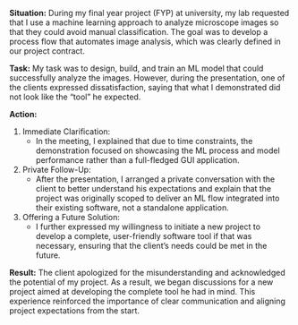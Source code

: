 **Situation:**
During my final year project (FYP) at university, my lab requested that I use a machine learning approach to analyze microscope images so that they could avoid manual classification. The goal was to develop a process flow that automates image analysis, which was clearly defined in our project contract.

**Task:**
My task was to design, build, and train an ML model that could successfully analyze the images. However, during the presentation, one of the clients expressed dissatisfaction, saying that what I demonstrated did not look like the “tool” he expected.

**Action:**

1. Immediate Clarification:
   - In the meeting, I explained that due to time constraints, the demonstration focused on showcasing the ML process and model performance rather than a full-fledged GUI application.
2. Private Follow-Up:
   - After the presentation, I arranged a private conversation with the client to better understand his expectations and explain that the project was originally scoped to deliver an ML flow integrated into their existing software, not a standalone application.
3. Offering a Future Solution:
   - I further expressed my willingness to initiate a new project to develop a complete, user-friendly software tool if that was necessary, ensuring that the client’s needs could be met in the future.

**Result:**
The client apologized for the misunderstanding and acknowledged the potential of my project. As a result, we began discussions for a new project aimed at developing the complete tool he had in mind. This experience reinforced the importance of clear communication and aligning project expectations from the start.
